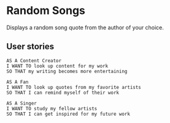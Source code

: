 # Random Songs

Displays a random song quote from the author of your choice.

## User stories 

```
AS A Content Creator
I WANT TO look up content for my work 
SO THAT my writing becomes more entertaining

AS A Fan
I WANT TO look up quotes from my favorite artists
SO THAT I can remind myself of their work

AS A Singer 
I WANT TO study my fellow artists
SO THAT I can get inspired for my future work 
```